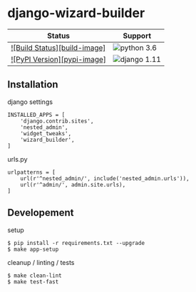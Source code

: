 # django-wizard-builder

| Status | Support |
| --- | --- |
| [![Build Status][build-image]][build-url] | ![python 3.6][python36] |
| [![PyPI Version][pypi-image]][pypi-url] | ![django 1.11][django111] |

[build-img]: https://travis-ci.org/SexualHealthInnovations/django-wizard-builder.png?branch=master
[build-url]: https://travis-ci.org/SexualHealthInnovations/django-wizard-builder
[pypi-img]: https://img.shields.io/pypi/v/django-wizard-builder.svg
[pypi-url]: https://pypi.python.org/pypi/django-wizard-builder

[python36]: https://img.shields.io/badge/python-3.6-green.svg
[django111]: https://img.shields.io/badge/django-1.11-yellowgreen.svg


## Installation

django settings

    INSTALLED_APPS = [
        'django.contrib.sites',
        'nested_admin',
        'widget_tweaks',
        'wizard_builder',
    ]


urls.py

    urlpatterns = [
        url(r'^nested_admin/', include('nested_admin.urls')),
        url(r'^admin/', admin.site.urls),
    ]


## Developement

setup

    $ pip install -r requirements.txt --upgrade
    $ make app-setup


cleanup / linting / tests

    $ make clean-lint
    $ make test-fast
